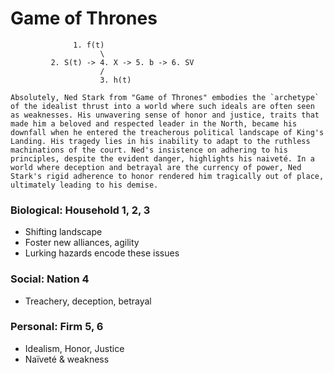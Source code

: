 # Game of Thrones

                  1. f(t)
                        \
             2. S(t) -> 4. X -> 5. b -> 6. SV 
                        /
                        3. h(t)


```{margin}
Absolutely, Ned Stark from "Game of Thrones" embodies the `archetype` of the idealist thrust into a world where such ideals are often seen as weaknesses. His unwavering sense of honor and justice, traits that made him a beloved and respected leader in the North, became his downfall when he entered the treacherous political landscape of King's Landing. His tragedy lies in his inability to adapt to the ruthless machinations of the court. Ned's insistence on adhering to his principles, despite the evident danger, highlights his naiveté. In a world where deception and betrayal are the currency of power, Ned Stark's rigid adherence to honor rendered him tragically out of place, ultimately leading to his demise.
```

### Biological: Household 1, 2, 3
- Shifting landscape
- Foster new alliances, agility
- Lurking hazards encode these issues

### Social: Nation 4
- Treachery, deception, betrayal

### Personal: Firm 5, 6
- Idealism, Honor, Justice
- Naïveté & weakness
